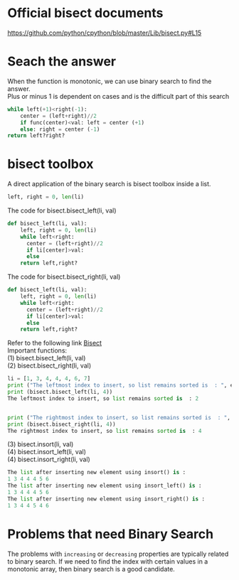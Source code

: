 # Official bisect documents

https://github.com/python/cpython/blob/master/Lib/bisect.py#L15

# Seach the answer

When the function is monotonic, we can use binary search to find the answer.   
Plus or minus 1 is dependent on cases and is the difficult part of this search

```python
while left(+1)<right(-1):
    center = (left+right)//2
    if func(center)<val: left = center (+1)
    else: right = center (-1)
return left?right?
```


# bisect toolbox

A direct application of the binary search is bisect toolbox inside a list.

```python
left, right = 0, len(li)
```

The code for bisect.bisect_left(li, val)

```python
def bisect_left(li, val):
    left, right = 0, len(li)
    while left<right:
      center = (left+right)//2
      if li[center]>val:
      else
    return left,right?
```

The code for bisect.bisect_right(li, val)

```python
def bisect_left(li, val):
    left, right = 0, len(li)
    while left<right:
      center = (left+right)//2
      if li[center]>val:
      else
    return left,right?
```

Refer to the following link [Bisect](https://www.geeksforgeeks.org/bisect-algorithm-functions-in-python/)     
Important functions:     
(1) bisect.bisect_left(li, val)     
(2) bisect.bisect_right(li, val)       

```python
li = [1, 3, 4, 4, 4, 6, 7] 
print ("The leftmost index to insert, so list remains sorted is  : ", end="") 
print (bisect.bisect_left(li, 4)) 
The leftmost index to insert, so list remains sorted is  : 2


print ("The rightmost index to insert, so list remains sorted is  : ", end="") 
print (bisect.bisect_right(li, 4)) 
The rightmost index to insert, so list remains sorted is  : 4
```

(3) bisect.insort(li, val)    
(4) bisect.insort_left(li, val)    
(4) bisect.insort_right(li, val)    

```python
The list after inserting new element using insort() is : 
1 3 4 4 4 5 6 
The list after inserting new element using insort_left() is : 
1 3 4 4 4 5 6 
The list after inserting new element using insort_right() is : 
1 3 4 4 5 4 6 
```

# Problems that need Binary Search

The problems with `increasing` or `decreasing` properties are typically related to binary search.
If we need to find the index with certain values in a monotonic array, then binary search is a good candidate.

